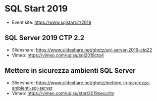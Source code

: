# SQL Start 2019
* Event site: https://www.sqlstart.it/2019
## SQL Server 2019 CTP 2.2
* Slideshare: https://www.slideshare.net/ghotz/sql-server-2019-ctp22
* Vimeo: https://vimeo.com/ugiss/sql2019ctp4
## Mettere in sicurezza ambienti SQL Server
* Slideshare: https://www.slideshare.net/ghotz/mettere-in-sicurezza-ambienti-sql-server
* Vimeo: https://vimeo.com/ugiss/start2019security
